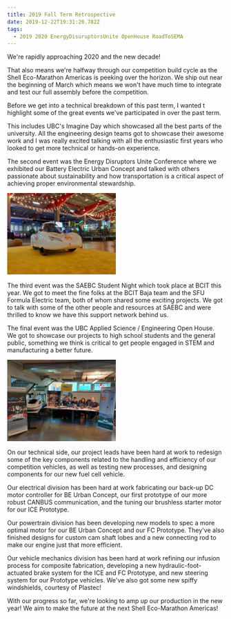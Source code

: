 ```yaml
---
title: 2019 Fall Term Retrospective
date: 2019-12-22T19:31:20.782Z
tags:
  - 2019 2020 EnergyDisuruptorsUnite OpenHouse RoadToSEMA
---
```

We're rapidly approaching 2020 and the new decade! 

That also means we're halfway through our competition build cycle as the Shell Eco-Marathon Americas is peeking over the horizon. We ship out near the beginning of March which means we won't have much time to integrate and test our full assembly before the competition. 

Before we get into a technical breakdown of this past term, I wanted t highlight some of the great events we've participated in over the past term.

This includes UBC's Imagine Day which showcased all the best parts of the university. All the engineering design teams got to showcase their awesome work and I was really excited talking with all the enthusiastic first years who looked to get more technical or hands-on experience.

The second event was the Energy Disruptors Unite Conference where we exhibited our Battery Electric Urban Concept and talked with others passionate about sustainability and how transportation is a critical aspect of achieving proper environmental stewardship.

<img src="/static/img/edu1.jpg" alt="Energy Disruptors Unite!" title="Vehicle of the Future" width=50%/>

The third event was the SAEBC Student Night which took place at BCIT this year. We got to meet the fine folks at the BCIT Baja team and the SFU Formula Electric team, both of whom shared some exciting projects. We got to talk with some of the other people and resources at SAEBC and were thrilled to know we have this support network behind us.

The final event was the UBC Applied Science / Engineering Open House. We got to showcase our projects to high school students and the general public, something we think is critical to get people engaged in STEM and manufacturing a better future.

<img src="/static/img/openhouse1.png" alt="Let's engage the public!" title="Applied Science Open House" width=50%/>

On our technical side, our project leads have been hard at work to redesign some of the key components related to the handling and efficiency of our competition vehicles, as well as testing new processes, and designing components for our new fuel cell vehicle. 

Our electrical division has been hard at work fabricating our back-up DC motor controller for BE Urban Concept, our first prototype of our more robust CANBUS communication, and the tuning our brushless starter motor for our ICE Prototype. 

Our powertrain division has been developing new models to spec a more optimal motor for our BE Urban Concept and our FC Prototype. They've also finished designs for custom cam shaft lobes and a new connecting rod to make our engine just that more efficient.

Our vehicle mechanics division has been hard at work refining our infusion process for composite fabrication, developing a new hydraulic-foot-actuated brake system for the ICE and FC Prototype, and new steering system for our Prototype vehicles. We've also got some new spiffy windshields, courtesy of Plastec!

With our progress so far, we're looking to amp up our production in the new year! We aim to make the future at the next Shell Eco-Marathon Americas!
